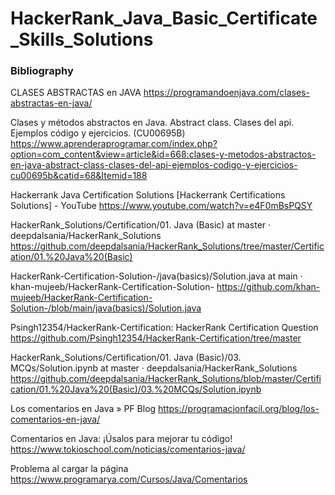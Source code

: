 # HackerRank_Java_Basic_Certificate_Skills_Solutions

### Bibliography

CLASES ABSTRACTAS en JAVA
https://programandoenjava.com/clases-abstractas-en-java/

Clases y métodos abstractos en Java. Abstract class. Clases del api. Ejemplos código y ejercicios. (CU00695B)
https://www.aprenderaprogramar.com/index.php?option=com_content&view=article&id=668:clases-y-metodos-abstractos-en-java-abstract-class-clases-del-api-ejemplos-codigo-y-ejercicios-cu00695b&catid=68&Itemid=188

Hackerrank Java Certification Solutions [Hackerrank Certifications Solutions] - YouTube
https://www.youtube.com/watch?v=e4F0mBsPQSY

HackerRank_Solutions/Certification/01. Java (Basic) at master · deepdalsania/HackerRank_Solutions
https://github.com/deepdalsania/HackerRank_Solutions/tree/master/Certification/01.%20Java%20(Basic)

HackerRank-Certification-Solution-/java(basics)/Solution.java at main · khan-mujeeb/HackerRank-Certification-Solution-
https://github.com/khan-mujeeb/HackerRank-Certification-Solution-/blob/main/java(basics)/Solution.java

Psingh12354/HackerRank-Certification: HackerRank Certification Question
https://github.com/Psingh12354/HackerRank-Certification/tree/master

HackerRank_Solutions/Certification/01. Java (Basic)/03. MCQs/Solution.ipynb at master · deepdalsania/HackerRank_Solutions
https://github.com/deepdalsania/HackerRank_Solutions/blob/master/Certification/01.%20Java%20(Basic)/03.%20MCQs/Solution.ipynb

Los comentarios en Java » PF Blog
https://programacionfacil.org/blog/los-comentarios-en-java/

Comentarios en Java: ¡Úsalos para mejorar tu código!
https://www.tokioschool.com/noticias/comentarios-java/

Problema al cargar la página
https://www.programarya.com/Cursos/Java/Comentarios

